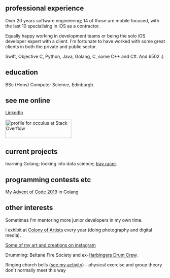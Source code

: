 ## professional experience

Over 20 years software engineering; 14 of those are mobile focused, with the last 10 specialising in iOS as a contractor.

Equally happy working in development teams or being the solo iOS developer expert with a client. I'm fortunate to have worked with some great clients in both the private and public sector.

Swift, Objective C, Python, Java, Golang, C, some C++ and C#. And 6502 :)

## education

BSc (Hons) Computer Science, Edinburgh.

## see me online

<a href='https://uk.linkedin.com/in/alex-hunsley-385937'>LinkedIn</a>

<p/>

<a href="https://stackoverflow.com/users/348476/occulus"><img src="https://stackoverflow.com/users/flair/348476.png" width="208" height="58" title="profile for occulus at Stack Overflow"></a>

## current projects

learning Golang; looking into data science; <a href="https://github.com/alexhunsley/tray-racer">tray racer</a>.

## programming contests etc

My <a href="https://github.com/alexhunsley/aoc-2019">Advent of Code 2019</a> in Golang

## other interests

Sometimes I'm mentoring more junior developers in my own time.

I exhibit at <a href="https://www.colony-of-artists.com/">Colony of Artists</a> every year (doing photography and digital media).

<a href="https://www.instagram.com/alexhunsleyart">Some of my art and creations on instagram</a>

<p/>

Drumming: Beltane Fire Society and ex-<a href="https://www.harbingersdrumcrew.com/#introduction">Harbingers Drum Crew</a>.

<p/>

Ringing church bells (<a href="https://bb.ringingworld.co.uk/search.php?ringer=hunsley">see my activity</a>) - physical exercise and group theory don't normally meet this way

<p/>


